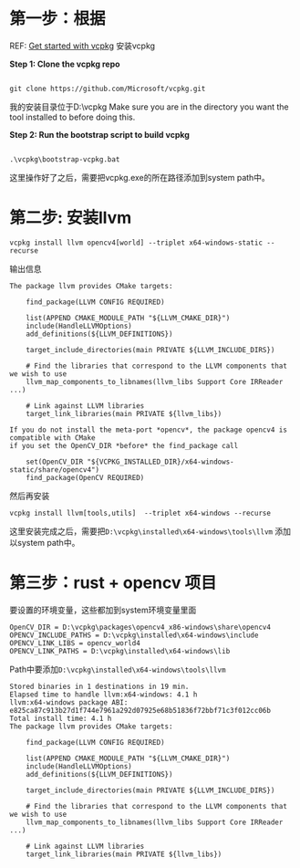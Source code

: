 # 第一步：根据

REF: [Get started with vcpkg](https://vcpkg.io/en/getting-started) 安装vcpkg

**Step 1: Clone the vcpkg repo**

```

git clone https://github.com/Microsoft/vcpkg.git
```

我的安装目录位于D:\vcpkg
Make sure you are in the directory you want the tool installed to before doing this.

**Step 2: Run the bootstrap script to build vcpkg**

```

.\vcpkg\bootstrap-vcpkg.bat
```

这里操作好了之后，需要把vcpkg.exe的所在路径添加到system path中。

# 第二步: 安装llvm

```
vcpkg install llvm opencv4[world] --triplet x64-windows-static --recurse
```

输出信息
```
The package llvm provides CMake targets:

    find_package(LLVM CONFIG REQUIRED)

    list(APPEND CMAKE_MODULE_PATH "${LLVM_CMAKE_DIR}")
    include(HandleLLVMOptions)
    add_definitions(${LLVM_DEFINITIONS})

    target_include_directories(main PRIVATE ${LLVM_INCLUDE_DIRS})

    # Find the libraries that correspond to the LLVM components that we wish to use
    llvm_map_components_to_libnames(llvm_libs Support Core IRReader ...)

    # Link against LLVM libraries
    target_link_libraries(main PRIVATE ${llvm_libs})

If you do not install the meta-port *opencv*, the package opencv4 is compatible with CMake
if you set the OpenCV_DIR *before* the find_package call

    set(OpenCV_DIR "${VCPKG_INSTALLED_DIR}/x64-windows-static/share/opencv4")
    find_package(OpenCV REQUIRED)
```

然后再安装

```
vcpkg install llvm[tools,utils]  --triplet x64-windows --recurse
```

这里安装完成之后，需要把`D:\vcpkg\installed\x64-windows\tools\llvm` 添加以system path中。

# 第三步：rust + opencv 项目

要设置的环境变量，这些都加到system环境变量里面

```
OpenCV_DIR = D:\vcpkg\packages\opencv4_x86-windows\share\opencv4
OPENCV_INCLUDE_PATHS = D:\vcpkg\installed\x64-windows\include
OPENCV_LINK_LIBS = opencv_world4
OPENCV_LINK_PATHS = D:\vcpkg\installed\x64-windows\lib
```

Path中要添加`D:\vcpkg\installed\x64-windows\tools\llvm`

```
Stored binaries in 1 destinations in 19 min.
Elapsed time to handle llvm:x64-windows: 4.1 h
llvm:x64-windows package ABI: e825ca87c913b27d1f744e7961a292d07925e68b51836f72bbf71c3f012cc06b
Total install time: 4.1 h
The package llvm provides CMake targets:

    find_package(LLVM CONFIG REQUIRED)

    list(APPEND CMAKE_MODULE_PATH "${LLVM_CMAKE_DIR}")
    include(HandleLLVMOptions)
    add_definitions(${LLVM_DEFINITIONS})

    target_include_directories(main PRIVATE ${LLVM_INCLUDE_DIRS})

    # Find the libraries that correspond to the LLVM components that we wish to use
    llvm_map_components_to_libnames(llvm_libs Support Core IRReader ...)

    # Link against LLVM libraries
    target_link_libraries(main PRIVATE ${llvm_libs})
```
